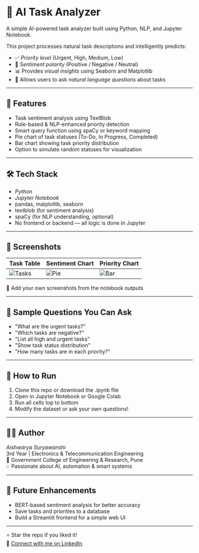 
# 🧠 AI Task Analyzer

A simple AI-powered task analyzer built using Python, NLP, and Jupyter Notebook.

This project processes natural task descriptions and intelligently predicts:
- ✅ *Priority level* (Urgent, High, Medium, Low)
- 💬 *Sentiment polarity* (Positive / Negative / Neutral)
- 📊 Provides *visual insights* using Seaborn and Matplotlib
- 🧠 Allows users to ask *natural language questions* about tasks

---

## 📁 Features

- Task sentiment analysis using TextBlob
- Rule-based & NLP-enhanced priority detection
- Smart query function using spaCy or keyword mapping
- Pie chart of task statuses (To-Do, In Progress, Completed)
- Bar chart showing task priority distribution
- Option to simulate random statuses for visualization

---

## 🛠 Tech Stack

- *Python*
- *Jupyter Notebook*
- pandas, matplotlib, seaborn
- textblob (for sentiment analysis)
- spaCy (for NLP understanding, optional)
- No frontend or backend — all logic is done in Jupyter

---

## 📸 Screenshots

| Task Table | Sentiment Chart | Priority Chart |
|------------|------------------|----------------|
| ![Tasks](screenshots/table.png) | ![Pie](screenshots/pie.png) | ![Bar](screenshots/bar.png) |

📌 Add your own screenshots from the notebook outputs

---

## 💬 Sample Questions You Can Ask

- "What are the urgent tasks?"
- "Which tasks are negative?"
- "List all high and urgent tasks"
- "Show task status distribution"
- "How many tasks are in each priority?"

---

## 🚀 How to Run

1. Clone this repo or download the .ipynb file
2. Open in Jupyter Notebook or Google Colab
3. Run all cells top to bottom
4. Modify the dataset or ask your own questions!

---

## 👩‍💻 Author

*Aishwarya Suryawanshi*  
3rd Year | Electronics & Telecommunication Engineering  
📍 Government College of Engineering & Research, Pune  
💡 Passionate about AI, automation & smart systems

---

## 🏁 Future Enhancements

- BERT-based sentiment analysis for better accuracy
- Save tasks and priorities to a database
- Build a Streamlit frontend for a simple web UI

---

⭐ Star the repo if you liked it!  
🔗 [Connect with me on LinkedIn](https://www.linkedin.com/in/aishwarya-suryawanshinshi-aa20ba27a/)
